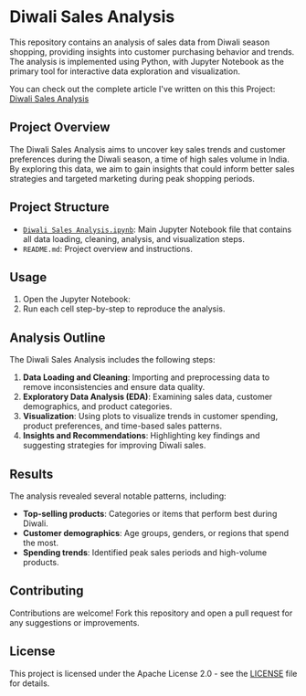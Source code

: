 # Diwali Sales Analysis
This repository contains an analysis of sales data from Diwali season shopping, providing insights into customer purchasing behavior and trends. The analysis is implemented using Python, with Jupyter Notebook as the primary tool for interactive data exploration and visualization.

You can check out the complete article I've written on this this Project: [Diwali Sales Analysis](https://nsworldinfo.medium.com/diwali-sales-analysis-b224a4eeaf7d)

## Project Overview
The Diwali Sales Analysis aims to uncover key sales trends and customer preferences during the Diwali season, a time of high sales volume in India. By exploring this data, we aim to gain insights that could inform better sales strategies and targeted marketing during peak shopping periods.

## Project Structure
- [`Diwali Sales Analysis.ipynb`](https://github.com/nibeditans/Diwali-Sales-Analysis/blob/main/Diwali%20Sales%20Analysis.ipynb): Main Jupyter Notebook file that contains all data loading, cleaning, analysis, and visualization steps.
- `README.md`: Project overview and instructions.

## Usage
1. Open the Jupyter Notebook:
2. Run each cell step-by-step to reproduce the analysis.

## Analysis Outline
The Diwali Sales Analysis includes the following steps:
1. **Data Loading and Cleaning**: Importing and preprocessing data to remove inconsistencies and ensure data quality.
2. **Exploratory Data Analysis (EDA)**: Examining sales data, customer demographics, and product categories.
3. **Visualization**: Using plots to visualize trends in customer spending, product preferences, and time-based sales patterns.
4. **Insights and Recommendations**: Highlighting key findings and suggesting strategies for improving Diwali sales.

## Results
The analysis revealed several notable patterns, including:
- **Top-selling products**: Categories or items that perform best during Diwali.
- **Customer demographics**: Age groups, genders, or regions that spend the most.
- **Spending trends**: Identified peak sales periods and high-volume products.

## Contributing
Contributions are welcome! Fork this repository and open a pull request for any suggestions or improvements.

## License
This project is licensed under the Apache License 2.0 - see the [LICENSE](https://github.com/nibeditans/Diwali-Sales-Analysis/blob/main/LICENSE) file for details.

